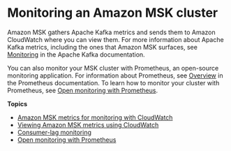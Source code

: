 # Monitoring an Amazon MSK cluster<a name="monitoring"></a>

Amazon MSK gathers Apache Kafka metrics and sends them to Amazon CloudWatch where you can view them\. For more information about Apache Kafka metrics, including the ones that Amazon MSK surfaces, see [Monitoring](http://kafka.apache.org/documentation/#monitoring) in the Apache Kafka documentation\.

You can also monitor your MSK cluster with Prometheus, an open\-source monitoring application\. For information about Prometheus, see [Overview](https://prometheus.io/docs/introduction/overview/) in the Prometheus documentation\. To learn how to monitor your cluster with Prometheus, see [Open monitoring with Prometheus](open-monitoring.md)\.

**Topics**
+ [Amazon MSK metrics for monitoring with CloudWatch](metrics-details.md)
+ [Viewing Amazon MSK metrics using CloudWatch](cloudwatch-metrics.md)
+ [Consumer\-lag monitoring](consumer-lag.md)
+ [Open monitoring with Prometheus](open-monitoring.md)